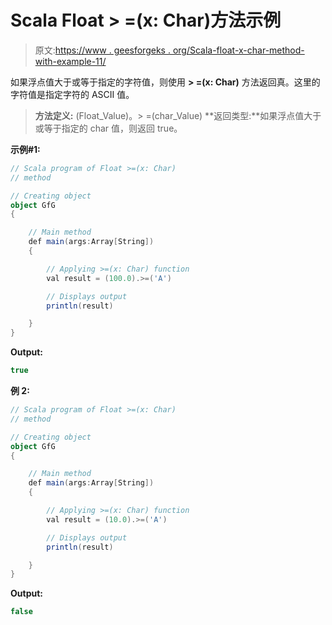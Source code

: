 # Scala Float > =(x: Char)方法示例

> 原文:[https://www . geesforgeks . org/Scala-float-x-char-method-with-example-11/](https://www.geeksforgeeks.org/scala-float-x-char-method-with-example-11/)

如果浮点值大于或等于指定的字符值，则使用 **> =(x: Char)** 方法返回真。这里的字符值是指定字符的 ASCII 值。

> **方法定义:** (Float_Value)。> =(char_Value)
> **返回类型:**如果浮点值大于或等于指定的 char 值，则返回 true。

**示例#1:**

```scala
// Scala program of Float >=(x: Char)
// method

// Creating object
object GfG
{ 

    // Main method
    def main(args:Array[String])
    {

        // Applying >=(x: Char) function
        val result = (100.0).>=('A')

        // Displays output
        println(result)

    }
} 
```

**Output:**

```scala
true

```

**例 2:**

```scala
// Scala program of Float >=(x: Char)
// method

// Creating object
object GfG
{ 

    // Main method
    def main(args:Array[String])
    {

        // Applying >=(x: Char) function
        val result = (10.0).>=('A')

        // Displays output
        println(result)

    }
} 
```

**Output:**

```scala
false

```